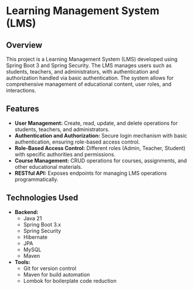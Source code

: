 # Learning Management System (LMS)

## Overview

This project is a Learning Management System (LMS) developed using Spring Boot 3 and Spring Security. The LMS manages users such as students, teachers, and administrators, with authentication and authorization handled via basic authentication. The system allows for comprehensive management of educational content, user roles, and interactions.

## Features

- **User Management:** Create, read, update, and delete operations for students, teachers, and administrators.
- **Authentication and Authorization:** Secure login mechanism with basic authentication, ensuring role-based access control.
- **Role-Based Access Control:** Different roles (Admin, Teacher, Student) with specific authorities and permissions.
- **Course Management:** CRUD operations for courses, assignments, and other educational materials.
- **RESTful API:** Exposes endpoints for managing LMS operations programmatically.

## Technologies Used

- **Backend:**
  - Java 21
  - Spring Boot 3.x
  - Spring Security
  - Hibernate
  - JPA
  - MySQL
  - Maven
- **Tools:**
  - Git for version control
  - Maven for build automation
  - Lombok for boilerplate code reduction


